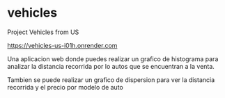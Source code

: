 # vehicles
Project Vehicles from US

https://vehicles-us-i01h.onrender.com

Una aplicacion web donde puedes realizar un grafico de histograma para analizar la distancia recorrida por lo autos que se encuentran a la venta.

Tambien se puede realizar un grafico de dispersion para ver la distancia recorrida y el precio por modelo de auto
